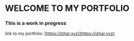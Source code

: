 # WELCOME TO MY PORTFOLIO

### This is a work in progress

link to my portfolio: [https://izhar.xyz](https://izhar.xyz)
